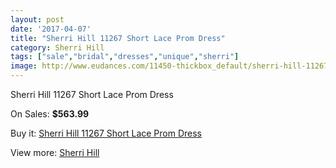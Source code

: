 ```yaml
---
layout: post
date: '2017-04-07'
title: "Sherri Hill 11267 Short Lace Prom Dress"
category: Sherri Hill
tags: ["sale","bridal","dresses","unique","sherri"]
image: http://www.eudances.com/11450-thickbox_default/sherri-hill-11267-short-lace-prom-dress.jpg
---
```

Sherri Hill 11267 Short Lace Prom Dress

On Sales: **$563.99**
<a href="https://www.eudances.com/en/sherri-hill/3636-sherri-hill-11267-short-lace-prom-dress.html"><amp-img layout="responsive" width="600" height="600" src="//www.eudances.com/11450-thickbox_default/sherri-hill-11267-short-lace-prom-dress.jpg" alt="Sherri Hill 11267 Short Lace Prom Dress 0" /></a>
<a href="https://www.eudances.com/en/sherri-hill/3636-sherri-hill-11267-short-lace-prom-dress.html"><amp-img layout="responsive" width="600" height="600" src="//www.eudances.com/11456-thickbox_default/sherri-hill-11267-short-lace-prom-dress.jpg" alt="Sherri Hill 11267 Short Lace Prom Dress 1" /></a>
<a href="https://www.eudances.com/en/sherri-hill/3636-sherri-hill-11267-short-lace-prom-dress.html"><amp-img layout="responsive" width="600" height="600" src="//www.eudances.com/11455-thickbox_default/sherri-hill-11267-short-lace-prom-dress.jpg" alt="Sherri Hill 11267 Short Lace Prom Dress 2" /></a>
<a href="https://www.eudances.com/en/sherri-hill/3636-sherri-hill-11267-short-lace-prom-dress.html"><amp-img layout="responsive" width="600" height="600" src="//www.eudances.com/11454-thickbox_default/sherri-hill-11267-short-lace-prom-dress.jpg" alt="Sherri Hill 11267 Short Lace Prom Dress 3" /></a>
<a href="https://www.eudances.com/en/sherri-hill/3636-sherri-hill-11267-short-lace-prom-dress.html"><amp-img layout="responsive" width="600" height="600" src="//www.eudances.com/11453-thickbox_default/sherri-hill-11267-short-lace-prom-dress.jpg" alt="Sherri Hill 11267 Short Lace Prom Dress 4" /></a>
<a href="https://www.eudances.com/en/sherri-hill/3636-sherri-hill-11267-short-lace-prom-dress.html"><amp-img layout="responsive" width="600" height="600" src="//www.eudances.com/11452-thickbox_default/sherri-hill-11267-short-lace-prom-dress.jpg" alt="Sherri Hill 11267 Short Lace Prom Dress 5" /></a>
<a href="https://www.eudances.com/en/sherri-hill/3636-sherri-hill-11267-short-lace-prom-dress.html"><amp-img layout="responsive" width="600" height="600" src="//www.eudances.com/11451-thickbox_default/sherri-hill-11267-short-lace-prom-dress.jpg" alt="Sherri Hill 11267 Short Lace Prom Dress 6" /></a>

Buy it: [Sherri Hill 11267 Short Lace Prom Dress](https://www.eudances.com/en/sherri-hill/3636-sherri-hill-11267-short-lace-prom-dress.html "Sherri Hill 11267 Short Lace Prom Dress")

View more: [Sherri Hill](https://www.eudances.com/en/80-Sherri-Hill "Sherri Hill")